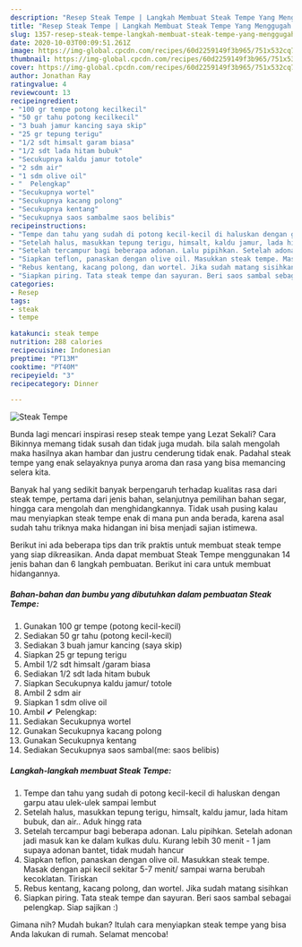 ```yaml
---
description: "Resep Steak Tempe | Langkah Membuat Steak Tempe Yang Menggugah Selera"
title: "Resep Steak Tempe | Langkah Membuat Steak Tempe Yang Menggugah Selera"
slug: 1357-resep-steak-tempe-langkah-membuat-steak-tempe-yang-menggugah-selera
date: 2020-10-03T00:09:51.261Z
image: https://img-global.cpcdn.com/recipes/60d2259149f3b965/751x532cq70/steak-tempe-foto-resep-utama.jpg
thumbnail: https://img-global.cpcdn.com/recipes/60d2259149f3b965/751x532cq70/steak-tempe-foto-resep-utama.jpg
cover: https://img-global.cpcdn.com/recipes/60d2259149f3b965/751x532cq70/steak-tempe-foto-resep-utama.jpg
author: Jonathan Ray
ratingvalue: 4
reviewcount: 13
recipeingredient:
- "100 gr tempe potong kecilkecil"
- "50 gr tahu potong kecilkecil"
- "3 buah jamur kancing saya skip"
- "25 gr tepung terigu"
- "1/2 sdt himsalt garam biasa"
- "1/2 sdt lada hitam bubuk"
- "Secukupnya kaldu jamur totole"
- "2 sdm air"
- "1 sdm olive oil"
- "  Pelengkap"
- "Secukupnya wortel"
- "Secukupnya kacang polong"
- "Secukupnya kentang"
- "Secukupnya saos sambalme saos belibis"
recipeinstructions:
- "Tempe dan tahu yang sudah di potong kecil-kecil di haluskan dengan garpu atau ulek-ulek sampai lembut"
- "Setelah halus, masukkan tepung terigu, himsalt, kaldu jamur, lada hitam bubuk, dan air.. Aduk hingg rata"
- "Setelah tercampur bagi beberapa adonan. Lalu pipihkan. Setelah adonan jadi masuk kan ke dalam kulkas dulu. Kurang lebih 30 menit - 1 jam supaya adonan bantet, tidak mudah hancur"
- "Siapkan teflon, panaskan dengan olive oil. Masukkan steak tempe. Masak dengan api kecil sekitar 5-7 menit/ sampai warna berubah kecoklatan. Tiriskan"
- "Rebus kentang, kacang polong, dan wortel. Jika sudah matang sisihkan"
- "Siapkan piring. Tata steak tempe dan sayuran. Beri saos sambal sebagai pelengkap. Siap sajikan :)"
categories:
- Resep
tags:
- steak
- tempe

katakunci: steak tempe 
nutrition: 288 calories
recipecuisine: Indonesian
preptime: "PT13M"
cooktime: "PT40M"
recipeyield: "3"
recipecategory: Dinner

---
```



![Steak Tempe](https://img-global.cpcdn.com/recipes/60d2259149f3b965/751x532cq70/steak-tempe-foto-resep-utama.jpg)

Bunda lagi mencari inspirasi resep steak tempe yang Lezat Sekali? Cara Bikinnya memang tidak susah dan tidak juga mudah. bila salah mengolah maka hasilnya akan hambar dan justru cenderung tidak enak. Padahal steak tempe yang enak selayaknya punya aroma dan rasa yang bisa memancing selera kita.

Banyak hal yang sedikit banyak berpengaruh terhadap kualitas rasa dari steak tempe, pertama dari jenis bahan, selanjutnya pemilihan bahan segar, hingga cara mengolah dan menghidangkannya. Tidak usah pusing kalau mau menyiapkan steak tempe enak di mana pun anda berada, karena asal sudah tahu triknya maka hidangan ini bisa menjadi sajian istimewa.




Berikut ini ada beberapa tips dan trik praktis untuk membuat steak tempe yang siap dikreasikan. Anda dapat membuat Steak Tempe menggunakan 14 jenis bahan dan 6 langkah pembuatan. Berikut ini cara untuk membuat hidangannya.

<!--inarticleads1-->

##### Bahan-bahan dan bumbu yang dibutuhkan dalam pembuatan Steak Tempe:

1. Gunakan 100 gr tempe (potong kecil-kecil)
1. Sediakan 50 gr tahu (potong kecil-kecil)
1. Sediakan 3 buah jamur kancing (saya skip)
1. Siapkan 25 gr tepung terigu
1. Ambil 1/2 sdt himsalt /garam biasa
1. Sediakan 1/2 sdt lada hitam bubuk
1. Siapkan Secukupnya kaldu jamur/ totole
1. Ambil 2 sdm air
1. Siapkan 1 sdm olive oil
1. Ambil  ✔ Pelengkap:
1. Sediakan Secukupnya wortel
1. Gunakan Secukupnya kacang polong
1. Gunakan Secukupnya kentang
1. Sediakan Secukupnya saos sambal(me: saos belibis)




<!--inarticleads2-->

##### Langkah-langkah membuat Steak Tempe:

1. Tempe dan tahu yang sudah di potong kecil-kecil di haluskan dengan garpu atau ulek-ulek sampai lembut
1. Setelah halus, masukkan tepung terigu, himsalt, kaldu jamur, lada hitam bubuk, dan air.. Aduk hingg rata
1. Setelah tercampur bagi beberapa adonan. Lalu pipihkan. Setelah adonan jadi masuk kan ke dalam kulkas dulu. Kurang lebih 30 menit - 1 jam supaya adonan bantet, tidak mudah hancur
1. Siapkan teflon, panaskan dengan olive oil. Masukkan steak tempe. Masak dengan api kecil sekitar 5-7 menit/ sampai warna berubah kecoklatan. Tiriskan
1. Rebus kentang, kacang polong, dan wortel. Jika sudah matang sisihkan
1. Siapkan piring. Tata steak tempe dan sayuran. Beri saos sambal sebagai pelengkap. Siap sajikan :)




Gimana nih? Mudah bukan? Itulah cara menyiapkan steak tempe yang bisa Anda lakukan di rumah. Selamat mencoba!
